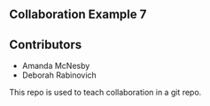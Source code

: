 
## Collaboration Example 7

## Contributors 

* Amanda McNesby
* Deborah Rabinovich

This repo is used to teach collaboration in a git repo.

